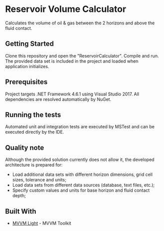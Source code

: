 # Reservoir Volume Calculator

Calculates the volume of oil & gas between the 2 horizons and above the fluid contact.

## Getting Started

Clone this repository and open the "ReservoirCalculator". Compile and run. The provided data set is included in the project and loaded when application initializes.

## Prerequisites

Project targets .NET Framework 4.6.1 using Visual Studio 2017. All dependencies are resolved automatically by NuGet.

## Running the tests

Automated unit and integration tests are executed by MSTest and can be executed directly by the IDE.

## Quality note

Although the provided solution currently does not allow it, the developed architecture is prepared for:

* Load additional data sets with different horizon dimensions, grid cell sizes, tolerance and units;
* Load data sets from different data sources (database, text files, etc.);
* Specify custom values and units for base horizon and fluid contact depth;

## Built With

* [MVVM Light](http://www.mvvmlight.net/) - MVVM Toolkit
